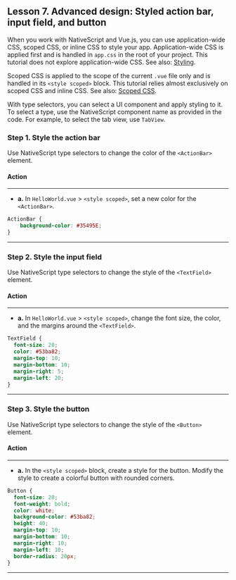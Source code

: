 ## Lesson 7. Advanced design: Styled action bar, input field, and button

When you work with NativeScript and Vue.js, you can use application-wide CSS, scoped CSS, or inline CSS to style your app. Application-wide CSS is applied first and is handled in `app.css` in the root of your project. This tutorial does not explore application-wide CSS. See also: [Styling](https://docs.nativescript.org/ui/styling).

Scoped CSS is applied to the scope of the current `.vue` file only and is handled in its `<style scoped>` block. This tutorial relies almost exclusively on scoped CSS and inline CSS. See also: [Scoped CSS](https://vue-loader.vuejs.org/guide/scoped-css.html).

With type selectors, you can select a UI component and apply styling to it. To select a type, use the NativeScript component name as provided in the code. For example, to select the tab view, use `TabView`.

### Step 1. Style the action bar

Use NativeScript type selectors to change the color of the `<ActionBar>` element.

#### Action

<hr data-action="start" />

* **a.** In `HelloWorld.vue` > `<style scoped>`, set a new color for the `<ActionBar>`.

```CSS
ActionBar {
    background-color: #35495E;
}
```

<hr data-action="end" />

### Step 2. Style the input field

Use NativeScript type selectors to change the style of the `<TextField>` element.

#### Action

<hr data-action="start" />

* **a.** In `HelloWorld.vue` > `<style scoped>`, change the font size, the color, and the margins around the `<TextField>`.

```CSS
TextField {
  font-size: 20;
  color: #53ba82;
  margin-top: 10;
  margin-bottom: 10;
  margin-right: 5;
  margin-left: 20;
}
```

<hr data-action="end" />

### Step 3. Style the button

Use NativeScript type selectors to change the style of the `<Button>` element.

#### Action

<hr data-action="start" />

* **a.** In the `<style scoped>` block, create a style for the button. Modify the style to create a colorful button with rounded corners.

```CSS
Button { 
  font-size: 20; 
  font-weight: bold; 
  color: white; 
  background-color: #53ba82; 
  height: 40;
  margin-top: 10; 
  margin-bottom: 10; 
  margin-right: 10; 
  margin-left: 10; 
  border-radius: 20px; 
}
```

<hr data-action="end" />
